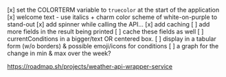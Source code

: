 [x] set the COLORTERM variable to `truecolor` at the start of the application
[x] welcome text - use italics + charm color scheme of white-on-purple to stand-out
[x] add spinner while calling the API...
[x] add caching
[ ] add more fields in the result being printed
[ ] cache these fields as well
[ ] currentConditions in a bigger/text OR centered box.
[ ] display in a tabular form (w/o borders) & possible emoji/icons for conditions
[ ] a graph for the change in min & max over the week?

https://roadmap.sh/projects/weather-api-wrapper-service
